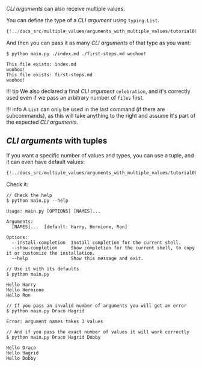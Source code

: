 *CLI arguments* can also receive multiple values.

You can define the type of a *CLI argument* using `typing.List`.

```Python hl_lines="7"
{!../docs_src/multiple_values/arguments_with_multiple_values/tutorial001.py!}
```

And then you can pass it as many *CLI arguments* of that type as you want:

<div class="termy">

```console
$ python main.py ./index.md ./first-steps.md woohoo!

This file exists: index.md
woohoo!
This file exists: first-steps.md
woohoo!
```

</div>

!!! tip
    We also declared a final *CLI argument* `celebration`, and it's correctly used even if we pass an arbitrary number of `files` first.

!!! info
    A `List` can only be used in the last command (if there are subcommands), as this will take anything to the right and assume it's part of the expected *CLI arguments*.

## *CLI arguments* with tuples

If you want a specific number of values and types, you can use a tuple, and it can even have default values:

```Python hl_lines="7 8"
{!../docs_src/multiple_values/arguments_with_multiple_values/tutorial002.py!}
```

Check it:

<div class="termy">

```console
// Check the help
$ python main.py --help

Usage: main.py [OPTIONS] [NAMES]...

Arguments:
  [NAMES]...  [default: Harry, Hermione, Ron]

Options:
  --install-completion  Install completion for the current shell.
  --show-completion     Show completion for the current shell, to copy it or customize the installation.
  --help                Show this message and exit.

// Use it with its defaults
$ python main.py

Hello Harry
Hello Hermione
Hello Ron

// If you pass an invalid number of arguments you will get an error
$ python main.py Draco Hagrid

Error: argument names takes 3 values

// And if you pass the exact number of values it will work correctly
$ python main.py Draco Hagrid Dobby

Hello Draco
Hello Hagrid
Hello Dobby
```

</div>
